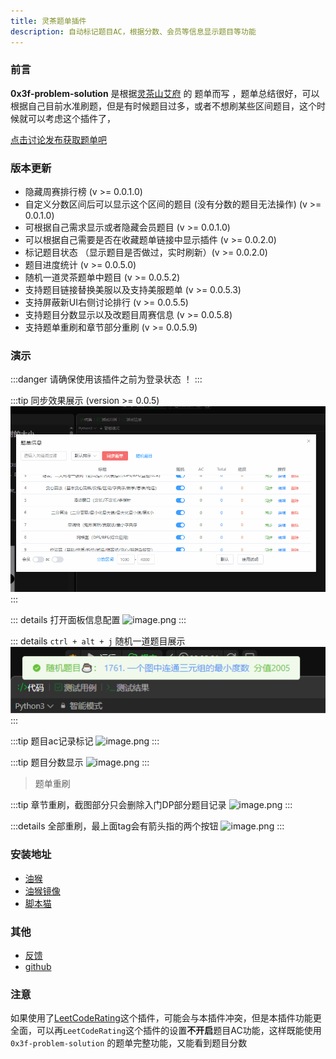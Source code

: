 ```yaml
---
title: 灵茶题单插件
description: 自动标记题目AC，根据分数、会员等信息显示题目等功能
---
```




### 前言

**0x3f-problem-solution** 是根据[灵茶山艾府](https://space.bilibili.com/206214) 的 题单而写 ，题单总结很好，可以根据自己目前水准刷题，但是有时候题目过多，或者不想刷某些区间题目，这个时候就可以考虑这个插件了，


[点击讨论发布获取题单吧](https://leetcode.cn/u/endlesscheng/)



### 版本更新
-  隐藏周赛排行榜 (v >= 0.0.1.0)
-  自定义分数区间后可以显示这个区间的题目 (没有分数的题目无法操作) (v >= 0.0.1.0)
-  可根据自己需求显示或者隐藏会员题目 (v >= 0.0.1.0)
-  可以根据自己需要是否在收藏题单链接中显示插件 (v >= 0.0.2.0)
-  标记题目状态 （显示题目是否做过，实时刷新）(v >= 0.0.2.0)
-  题目进度统计 (v >= 0.0.5.0)
-  随机一道灵茶题单中题目 (v >= 0.0.5.2)
-  支持题目链接替换美服以及支持美服题单 (v >= 0.0.5.3)
-  支持屏蔽新UI右侧讨论排行 (v >= 0.0.5.5)
-  支持题目分数显示以及改题目周赛信息 (v >= 0.0.5.8)
-  支持题单重刷和章节部分重刷 (v >= 0.0.5.9)



### 演示

:::danger 请确保使用该插件之前为登录状态 ！
:::

:::tip 同步效果展示 (version >= 0.0.5)
![/0x3f-problem-solution/demo.gif](/0x3f-problem-solution/demo.gif)
:::


::: details 打开面板信息配置
![image.png](https://scriptcat.org/api/v2/resource/image/ZQkTcnkpAMShGlGD)
:::

::: details `ctrl + alt + j` 随机一道题目展示
![/0x3f-problem-solution/demo.gif](/0x3f-problem-solution/random-tea.png)
:::



:::tip 题目ac记录标记
![image.png](https://scriptcat.org/api/v2/resource/image/ce3YGVmO085A6oHp)
:::


:::tip 题目分数显示
![image.png](https://scriptcat.org/api/v2/resource/image/ce3YGVmO085A6oHp)
:::

> 题单重刷


:::tip 章节重刷，截图部分只会删除入门DP部分题目记录
![image.png](https://scriptcat.org/api/v2/resource/image/TJQ7H6dg8Q4aiB1C)
:::

:::details 全部重刷，最上面tag会有箭头指的两个按钮
![image.png](https://scriptcat.org/api/v2/resource/image/k0L1fY7xZUEBeRq0)
:::


### 安装地址


- [油猴](https://greasyfork.org//zh-CN/scripts/501134-0x3f-problem-solution)
- [油猴镜像](https://gfork.dahi.icu/zh-CN/scripts/501134/)
- [脚本猫](https://scriptcat.org/zh-CN/script-show-page/1967)

### 其他

- [反馈](https://wuxin0011.github.io/tampermonkey-script/plugins/0x3f-problem-solution.html)
- [github](https://github.com/wuxin0011/tampermonkey-script/tree/main/0x3f-leetcode)

### 注意

如果使用了[LeetCodeRating](https://greasyfork.org//zh-CN/scripts/450890-leetcoderating-%E6%98%BE%E7%A4%BA%E5%8A%9B%E6%89%A3%E5%91%A8%E8%B5%9B%E9%9A%BE%E5%BA%A6%E5%88%86)这个插件，可能会与本插件冲突，但是本插件功能更全面，可以再`LeetCodeRating`这个插件的设置**不开启**题目AC功能，这样既能使用 `0x3f-problem-solution` 的题单完整功能，又能看到题目分数